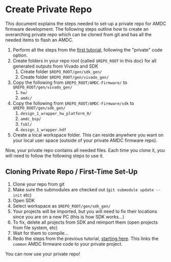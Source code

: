 # Create Private Repo

This document explains the steps needed to set-up a private repo for AMDC firmware development. The following steps outline how to create an overarching private repo which can be cloned from git and has all the needed items to flash an AMDC.

1. Perform all the steps from the [first tutorial](docs/Building-and-Running-Firmware.md), following the "private" code option.
2. Create folders in your repo root (called `$REPO_ROOT` in this doc) for all generated outputs from Vivado and SDK
    1. Create folder `$REPO_ROOT/gen/sdk_gen/`
    2. Create folder `$REPO_ROOT/gen/vivado_gen/`
3. Copy the following from `$REPO_ROOT/AMDC-Firmware/` to `$REPO_ROOT/gen/vivado_gen/`
    1. `hw/`
    2. `amdc/`
4. Copy the following from `$REPO_ROOT/AMDC-Firmware/sdk` to `$REPO_ROOT/gen/sdk_gen/`
    1. `design_1_wrapper_hw_platform_0/`
    2. `amdc_bsp/`
    3. `fsbl/`
    4. `design_1_wrapper.hdf`
5. Create a local workspace folder. This can reside anywhere you want on your local user space (outside of your private AMDC firmware repo).

Now, your private repo contains all needed files. Each time you clone it, you will need to follow the following steps to use it.

## Cloning Private Repo / First-Time Set-Up

1. Clone your repo from git
2. Make sure the submodules are checked out (`git submodule update --init` etc)
3. Open SDK
4. Select workspace as `$REPO_ROOT/gen/sdk_gen/`
5. Your projects will be imported, but you will need to fix their locations since you are on a new PC (this is how SDK works...)
6. To fix, delete all projects from SDK and reimport them (open projects from file system, etc)
7. Wait for them to compile...
8. Redo the steps from the previous tutorial, [starting here](docs/Building-and-Running-Firmware.md#fix-common-code-compilation). This links the `common` AMDC firmware code to your private project.

You can now use your private repo!
